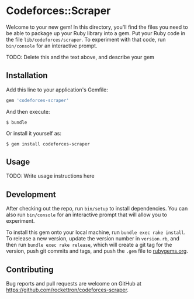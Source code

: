 # Codeforces::Scraper

Welcome to your new gem! In this directory, you'll find the files you need to be able to package up your Ruby library into a gem. Put your Ruby code in the file `lib/codeforces/scraper`. To experiment with that code, run `bin/console` for an interactive prompt.

TODO: Delete this and the text above, and describe your gem

## Installation

Add this line to your application's Gemfile:

```ruby
gem 'codeforces-scraper'
```

And then execute:

    $ bundle

Or install it yourself as:

    $ gem install codeforces-scraper

## Usage

TODO: Write usage instructions here

## Development

After checking out the repo, run `bin/setup` to install dependencies. You can also run `bin/console` for an interactive prompt that will allow you to experiment.

To install this gem onto your local machine, run `bundle exec rake install`. To release a new version, update the version number in `version.rb`, and then run `bundle exec rake release`, which will create a git tag for the version, push git commits and tags, and push the `.gem` file to [rubygems.org](https://rubygems.org).

## Contributing

Bug reports and pull requests are welcome on GitHub at https://github.com/rockettron/codeforces-scraper.

